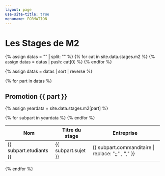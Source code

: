 ```yaml
---
layout: page
use-site-title: true
menuname: FORMATION
---
```


# Les Stages de M2

{% assign datas = "" | split: "" %}
{% for cat in site.data.stages.m2 %}
  {% assign datas = datas | push: cat[0] %}
{% endfor %}

{% assign datas = datas | sort | reverse %}


{% for part in datas  %}
## Promotion {{ part }}
  {% assign yeardata =  site.data.stages.m2[part] %}
<table class="table table-striped">
    <thead>
        <tr>
            <th class="col-md-3">Nom</th>
            <th class="col-md-6">Titre du stage</th>
            <th class="col-md-3">Entreprise</th>
        </tr>
    </thead>
    <tbody>
    {% for subpart in yeardata %}
        <tr>
        <td>{{ subpart.etudiants }}</td>
        <td>{{ subpart.sujet }}</td>
        <td>{{ subpart.commanditaire | replace: ";;" , "," }}</td>
        </tr>
      {% endfor  %}
    </tbody>
</table>

{% endfor %}